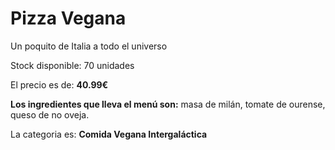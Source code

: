 # Pizza Vegana

Un poquito de Italia a todo el universo

Stock disponible: 70 unidades

El precio es de: **40.99€**

**Los ingredientes que lleva el menú son:** masa de milán, tomate de ourense, queso de no oveja.

La categoria es: **Comida Vegana Intergaláctica**



